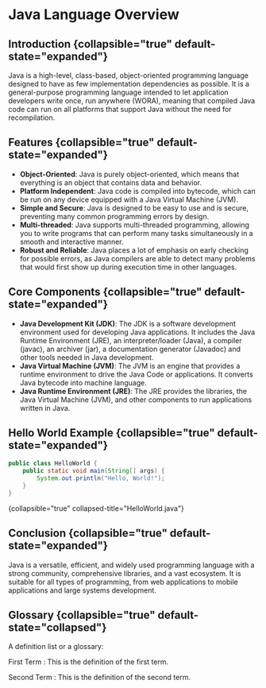 # Java Language Overview

## Introduction {collapsible="true" default-state="expanded"}

Java is a high-level, class-based, object-oriented programming language designed to have as few implementation
dependencies as possible. It is a general-purpose programming language intended to let application developers write
once, run anywhere (WORA), meaning that compiled Java code can run on all platforms that support Java without the need
for recompilation.

## Features {collapsible="true" default-state="expanded"}

- **Object-Oriented**: Java is purely object-oriented, which means that everything is an object that contains data and
  behavior.
- **Platform Independent**: Java code is compiled into bytecode, which can be run on any device equipped with a Java
  Virtual Machine (JVM).
- **Simple and Secure**: Java is designed to be easy to use and is secure, preventing many common programming errors by
  design.
- **Multi-threaded**: Java supports multi-threaded programming, allowing you to write programs that can perform many
  tasks
  simultaneously in a smooth and interactive manner.
- **Robust and Reliable**: Java places a lot of emphasis on early checking for possible errors, as Java compilers are
  able to detect many problems that would first show up during execution time in other languages.

## Core Components {collapsible="true" default-state="expanded"}

- **Java Development Kit (JDK)**: The JDK is a software development environment used for developing Java applications.
  It includes the Java Runtime Environment (JRE), an interpreter/loader (Java), a compiler (javac), an archiver (jar), a
  documentation generator (Javadoc) and other tools needed in Java development.
- **Java Virtual Machine (JVM)**: The JVM is an engine that provides a runtime environment to drive the Java Code or
  applications. It converts Java bytecode into machine language.
- **Java Runtime Environment (JRE)**: The JRE provides the libraries, the Java Virtual Machine (JVM), and other
  components to run applications written in Java.

## Hello World Example {collapsible="true" default-state="expanded"}

```java
public class HelloWorld {
    public static void main(String[] args) {
        System.out.println("Hello, World!");
    }
}
```

{collapsible="true" collapsed-title="HelloWorld.java"}

## Conclusion {collapsible="true" default-state="expanded"}

Java is a versatile, efficient, and widely used programming language with a strong community, comprehensive libraries,
and a vast ecosystem. It is suitable for all types of programming, from web applications to mobile applications and
large systems development.

## Glossary {collapsible="true" default-state="collapsed"}

A definition list or a glossary:

First Term
: This is the definition of the first term.

Second Term
: This is the definition of the second term.

